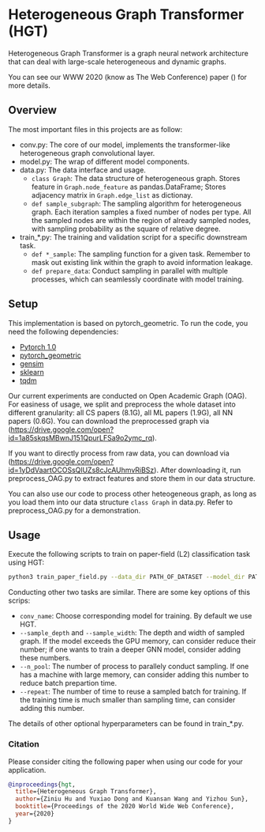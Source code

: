 # Heterogeneous Graph Transformer (HGT)

Heterogeneous Graph Transformer is a graph neural network architecture that can deal with large-scale heterogeneous and dynamic graphs.

You can see our WWW 2020 (know as The Web Conference) paper () for more details.

## Overview
The most important files in this projects are as follow:
- conv.py: The core of our model, implements the transformer-like heterogeneous graph convolutional layer.
- model.py: The wrap of different model components.
- data.py: The data interface and usage.
  - `class Graph`: The data structure of heterogeneous graph. Stores feature in ``Graph.node_feature`` as pandas.DataFrame; Stores adjacency matrix in ``Graph.edge_list`` as dictionay.
  - `def sample_subgraph`: The sampling algorithm for heterogeneous graph. Each iteration samples a fixed number of nodes per type. All the sampled nodes are within the region of already sampled nodes, with sampling probability as the square of relative degree.
- train_*.py: The training and validation script for a specific downstream task.
  - `def *_sample`: The sampling function for a given task. Remember to mask out existing link within the graph to avoid information leakage.
  - `def prepare_data`: Conduct sampling in parallel with multiple processes, which can seamlessly coordinate with model training.
  
## Setup

This implementation is based on pytorch_geometric. To run the code, you need the following dependencies:

- [Pytorch 1.0](https://pytorch.org/)
- [pytorch_geometric](https://pytorch-geometric.readthedocs.io/)
- [gensim](https://github.com/RaRe-Technologies/gensim)
- [sklearn](https://github.com/scikit-learn/scikit-learn)
- [tqdm](https://github.com/tqdm/tqdm)

Our current experiments are conducted on Open Academic Graph (OAG). For easiness of usage, we split and preprocess the whole dataset into different granularity: all CS papers (8.1G), all ML papers (1.9G), all NN papers (0.6G). You can download the preprocessed graph via (https://drive.google.com/open?id=1a85skqsMBwnJ151QpurLFSa9o2ymc_rq).

If you want to directly process from raw data, you can download via (https://drive.google.com/open?id=1yDdVaartOCOSsQlUZs8cJcAUhmvRiBSz). After downloading it, run preprocess_OAG.py to extract features and store them in our data structure.



You can also use our code to process other heteogeneous graph, as long as you load them into our data structure `class Graph` in data.py. Refer to preprocess_OAG.py for a demonstration.

## Usage
Execute the following scripts to train on paper-field (L2) classification task using HGT:

```bash
python3 train_paper_field.py --data_dir PATH_OF_DATASET --model_dir PATH_OF_SAVED_MODEL --conv_name hgt
```
Conducting other two tasks are similar.
There are some key options of this scrips:
- `conv_name`: Choose corresponding model for training. By default we use HGT.
- `--sample_depth` and `--sample_width`: The depth and width of sampled graph. If the model exceeds the GPU memory, can consider reduce their number; if one wants to train a deeper GNN model, consider adding these numbers.
- `--n_pool`: The number of process to parallely conduct sampling. If one has a machine with large memory, can consider adding this number to reduce batch prepartion time.
- `--repeat`: The number of time to reuse a sampled batch for training. If the training time is much smaller than sampling time, can consider adding this number.

The details of other optional hyperparameters can be found in train_*.py.
### Citation

Please consider citing the following paper when using our code for your application.

```bibtex
@inproceedings{hgt,
  title={Heterogeneous Graph Transformer},
  author={Ziniu Hu and Yuxiao Dong and Kuansan Wang and Yizhou Sun},
  booktitle={Proceedings of the 2020 World Wide Web Conference},
  year={2020}
}
```
